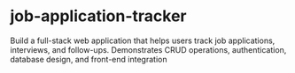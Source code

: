 # job-application-tracker
Build a full-stack web application that helps users track job applications, interviews, and follow-ups. Demonstrates CRUD operations, authentication, database design, and front-end integration
